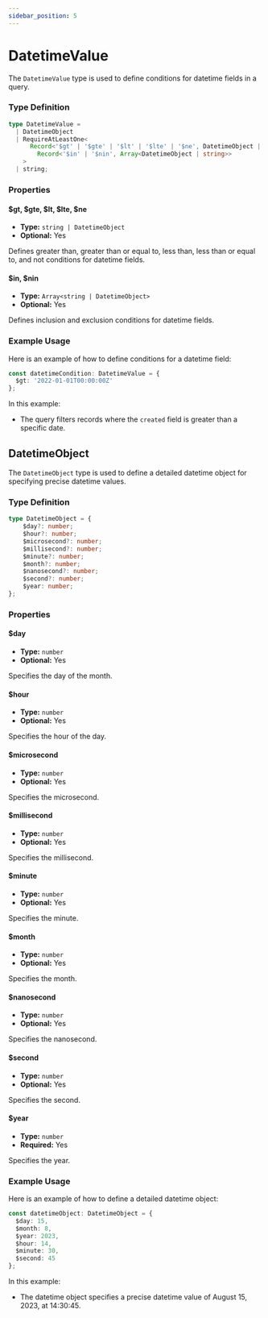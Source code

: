 ```yaml
---
sidebar_position: 5
---
```


# DatetimeValue

The `DatetimeValue` type is used to define conditions for datetime fields in a query.

### Type Definition
```typescript
type DatetimeValue =
  | DatetimeObject
  | RequireAtLeastOne<
      Record<'$gt' | '$gte' | '$lt' | '$lte' | '$ne', DatetimeObject | string> &
        Record<'$in' | '$nin', Array<DatetimeObject | string>>
    >
  | string;
```

### Properties

#### $gt, $gte, $lt, $lte, $ne

- **Type:** `string | DatetimeObject`
- **Optional:** Yes

Defines greater than, greater than or equal to, less than, less than or equal to, and not conditions for datetime fields.

#### $in, $nin

- **Type:** `Array<string | DatetimeObject>`
- **Optional:** Yes

Defines inclusion and exclusion conditions for datetime fields.

### Example Usage

Here is an example of how to define conditions for a datetime field:
```typescript
const datetimeCondition: DatetimeValue = {
  $gt: '2022-01-01T00:00:00Z'
};
```

In this example:
- The query filters records where the `created` field is greater than a specific date.

## DatetimeObject
The `DatetimeObject` type is used to define a detailed datetime object for specifying precise datetime values.

### Type Definition
```typescript
type DatetimeObject = {
    $day?: number;
    $hour?: number;
    $microsecond?: number;
    $millisecond?: number;
    $minute?: number;
    $month?: number;
    $nanosecond?: number;
    $second?: number;
    $year: number;
};
```


### Properties

#### $day

- **Type:** `number`
- **Optional:** Yes

Specifies the day of the month.

#### $hour

- **Type:** `number`
- **Optional:** Yes

Specifies the hour of the day.

#### $microsecond

- **Type:** `number`
- **Optional:** Yes

Specifies the microsecond.

#### $millisecond

- **Type:** `number`
- **Optional:** Yes

Specifies the millisecond.

#### $minute

- **Type:** `number`
- **Optional:** Yes

Specifies the minute.

#### $month

- **Type:** `number`
- **Optional:** Yes

Specifies the month.

#### $nanosecond

- **Type:** `number`
- **Optional:** Yes

Specifies the nanosecond.

#### $second

- **Type:** `number`
- **Optional:** Yes

Specifies the second.

#### $year

- **Type:** `number`
- **Required:** Yes

Specifies the year.

### Example Usage

Here is an example of how to define a detailed datetime object:
```typescript
const datetimeObject: DatetimeObject = {
  $day: 15,
  $month: 8,
  $year: 2023,
  $hour: 14,
  $minute: 30,
  $second: 45
};
```
In this example:
- The datetime object specifies a precise datetime value of August 15, 2023, at 14:30:45.
